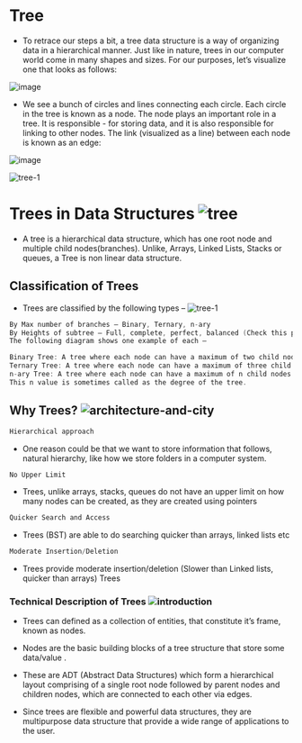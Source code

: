 # Tree

- To retrace our steps a bit, a tree data structure is a way of organizing data in a hierarchical manner. Just like in nature, trees in our computer world come in 
 many shapes and sizes. For our purposes, let’s visualize one that looks as follows:

![image](https://github.com/user-attachments/assets/a8b1207d-c663-4e72-887c-402a6fd0a99c)


- We see a bunch of circles and lines connecting each circle. Each circle in the tree is known as a node. The node plays an important role in a tree. It is 
 responsible - for storing data, and it is also responsible for linking to other nodes. The link (visualized as a line) between each node is known as an edge:

![image](https://github.com/user-attachments/assets/37747cea-6871-40d6-91a7-cb535a2c20a6)


![tree-1](https://github.com/user-attachments/assets/cd422347-6d1c-4ec7-96bf-f902f62fbd85)

# Trees in Data Structures     ![tree](https://github.com/user-attachments/assets/d0a72a05-e5bf-42ed-aae6-5bb0708268d9)

- A tree is a hierarchical data structure, which has one root node and multiple child nodes(branches). Unlike, Arrays, Linked Lists, Stacks or queues, a Tree is non 
  linear data structure.



## Classification of Trees
- Trees are classified by the following types – ![tree-1](https://github.com/user-attachments/assets/8bbf1b60-cf17-48dd-a61c-2288d0317c30)

```c
By Max number of branches – Binary, Ternary, n-ary
By Heights of subtree – Full, complete, perfect, balanced (Check this page)
The following diagram shows one example of each –

Binary Tree: A tree where each node can have a maximum of two child nodes
Ternary Tree: A tree where each node can have a maximum of three child nodes
n-ary Tree: A tree where each node can have a maximum of n child nodes
This n value is sometimes called as the degree of the tree.

```

## Why Trees?   ![architecture-and-city](https://github.com/user-attachments/assets/6fc0b239-ad32-40fd-a9b2-51a2d6f7d23d)

```c
Hierarchical approach
```
- One reason could be that we want to store information that follows, natural hierarchy, like how we store folders in a computer system.
```c
No Upper Limit
```
- Trees, unlike arrays, stacks, queues do not have an upper limit on how many nodes can be created, as they are created using pointers
```c
Quicker Search and Access
```
- Trees (BST) are able to do searching quicker than arrays, linked lists etc
```c
Moderate Insertion/Deletion
```
- Trees provide moderate insertion/deletion (Slower than Linked lists, quicker than arrays)
 Trees

### Technical Description of Trees  ![introduction](https://github.com/user-attachments/assets/dcb9501b-6494-4cfe-9aa5-ab8f17027386)

- Trees can defined as a collection of  entities, that constitute it’s frame, known as nodes.
- Nodes are the basic building blocks of a tree structure that store some data/value .
- These are  ADT (Abstract Data Structures) which form a hierarchical layout comprising of a single root node followed by parent nodes and children nodes, which 
 are connected to each other via edges.

- Since trees are flexible and powerful data structures, they are multipurpose data structure that provide a wide range of applications to the user.
